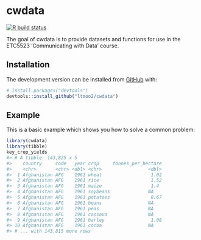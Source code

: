 
<!-- README.md is generated from README.Rmd. Please edit that file -->

# cwdata

<!-- badges: start -->

[![R build
status](https://github.com/ltmoo2/cwdata/workflows/R-CMD-check/badge.svg)](https://github.com/ltmoo2/cwdata/actions)
<!-- badges: end -->

The goal of cwdata is to provide datasets and functions for use in the
ETC5523 ‘Communicating with Data’ course.

## Installation

<!-- You can install the released version of cwdata from [CRAN](https://CRAN.R-project.org) with: -->

<!-- ``` r -->

<!-- install.packages("cwdata") -->

<!-- ``` -->

The development version can be installed from
[GitHub](https://github.com/) with:

``` r
# install.packages("devtools")
devtools::install_github("ltmoo2/cwdata")
```

## Example

This is a basic example which shows you how to solve a common problem:

``` r
library(cwdata)
library(tibble)
key_crop_yields
#> # A tibble: 143,825 x 5
#>    country     code   year crop     tonnes_per_hectare
#>    <chr>       <chr> <dbl> <chr>                 <dbl>
#>  1 Afghanistan AFG    1961 wheat                  1.02
#>  2 Afghanistan AFG    1961 rice                   1.52
#>  3 Afghanistan AFG    1961 maize                  1.4 
#>  4 Afghanistan AFG    1961 soybeans              NA   
#>  5 Afghanistan AFG    1961 potatoes               8.67
#>  6 Afghanistan AFG    1961 beans                 NA   
#>  7 Afghanistan AFG    1961 peas                  NA   
#>  8 Afghanistan AFG    1961 cassava               NA   
#>  9 Afghanistan AFG    1961 barley                 1.08
#> 10 Afghanistan AFG    1961 cocoa                 NA   
#> # ... with 143,815 more rows
```
